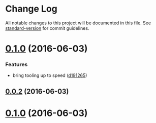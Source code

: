# Change Log

All notable changes to this project will be documented in this file. See [standard-version](https://github.com/conventional-changelog/standard-version) for commit guidelines.

<a name="0.1.0"></a>
# [0.1.0](https://github.com/marionebl/nano-event-emitter/compare/v0.0.1...v0.1.0) (2016-06-03)


### Features

* bring tooling up to speed ([d191265](https://github.com/marionebl/nano-event-emitter/commit/d191265))



<a name="0.0.2"></a>
## [0.0.2](https://github.com/marionebl/nano-event-emitter/compare/v0.0.1...v0.0.2) (2016-06-03)



<a name="0.1.0"></a>
# [0.1.0](https://github.com/marionebl/nano-event-emitter/compare/v0.0.1...v0.1.0) (2016-06-03)
